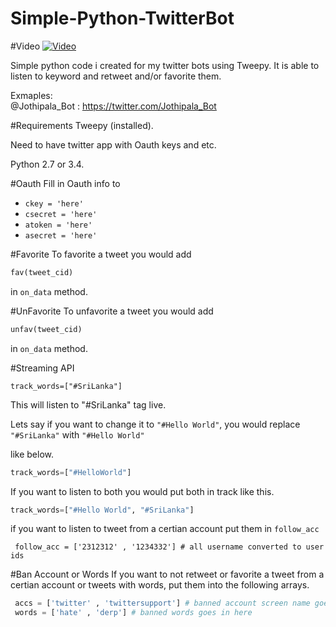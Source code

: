 # Simple-Python-TwitterBot 


#Video
[![Video](http://i.imgur.com/14lnzbS.png)](http://www.youtube.com/watch?v=OurIac65qqI)


Simple python code i created for my twitter bots using Tweepy. It is able to listen to keyword and retweet and/or favorite them.

Exmaples:  
@Jothipala_Bot  :  https://twitter.com/Jothipala_Bot  




#Requirements 
Tweepy (installed).


Need to have twitter app with Oauth keys and etc.


Python 2.7 or 3.4.


#Oauth
Fill in Oauth info to

* `ckey = 'here'`
* `csecret = 'here'`
* `atoken = 'here'`
* `asecret = 'here'`

#Favorite
To favorite a tweet you would add

```python
fav(tweet_cid)
```

in ```on_data``` method. 


#UnFavorite
To unfavorite a tweet you would add

```python
unfav(tweet_cid)
```

in ```on_data``` method. 

#Streaming API

```
track_words=["#SriLanka"]
```

This will listen to "#SriLanka" tag live.
 
Lets say if you want to change it to ```"#Hello World"```, you would replace ```"#SriLanka"``` with ```"#Hello World"```

like below.
```python
track_words=["#HelloWorld"]
```

If you want to listen to both you would put both in track like this. 


```python
track_words=["#Hello World", "#SriLanka"]
```

if you want to listen to tweet from a certian account put them in `follow_acc`

```
 follow_acc = ['2312312' , '1234332'] # all username converted to user ids
```



#Ban Account or Words
If you want to not retweet or favorite a tweet from a certian account or tweets with words,
put them into the following arrays.

```python
 accs = ['twitter' , 'twittersupport'] # banned account screen name goes in here
 words = ['hate' , 'derp'] # banned words goes in here
```
